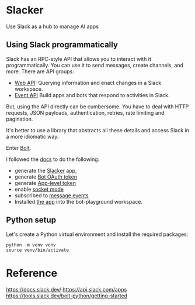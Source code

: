 # Slacker

Use Slack as a hub to manage AI apps

## Using Slack programmatically

Slack has an RPC-style API that allows you to interact with it programmatically. You can use it to
send messages, create channels, and more. There are API groups:

- [Web API](https://docs.slack.dev/apis/web-api/): Querying information and enact changes in a Slack
  workspace.
- [Event API](https://docs.slack.dev/apis/events-api/) Build apps and bots that respond to
  activities in Slack.

But, using the API directly can be cumbersome. You have to deal with HTTP requests, JSON payloads,
authentication, retries, rate limiting and pagination.

It's better to use a library that abstracts all these details and access Slack in a more idiomatic
way.

Enter [Bolt](https://tools.slack.dev/bolt-python/).

I followed the [docs](https://tools.slack.dev/bolt-python/getting-started) to do the following:

- generate the [Slacker](https://api.slack.com/apps/A08GK7SF55L) app,
- generate [Bot OAuth token](https://api.slack.com/apps/A08GK7SF55L/oauth)
- generate [App-level token](https://api.slack.com/apps/A08GK7SF55L)
- enable [socket mode](https://app.slack.com/app-settings/T08GRUKRA5Q/A08GK7SF55L/socket-mode)
- subscribed to [message events](https://api.slack.com/apps/A08GK7SF55L/event-subscriptions)
- Installed [the app](https://api.slack.com/apps/A08GK7SF55L/install-on-team) into the bot-playground workspace. 

## Python setup

Let's create a Python virtual environment and install the required packages:

```shell
python -m venv venv
source venv/bin/activate
```

# Reference

https://docs.slack.dev/
https://api.slack.com/apps
https://tools.slack.dev/bolt-python/getting-started
